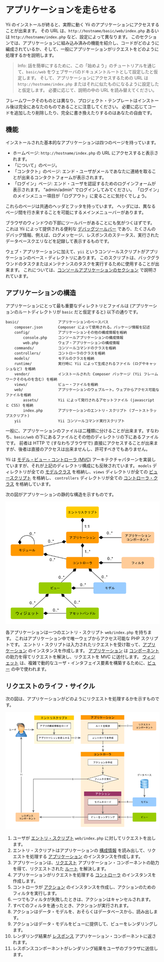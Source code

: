 アプリケーションを走らせる
==========================

Yii のインストールが終ると、実際に動く Yii のアプリケーションにアクセスすることが出来ます。
その URL は、`http://hostname/basic/web/index.php` あるいは `http://hostname/index.php` など、設定によって異なります。
このセクションでは、アプリケーションに組み込み済みの機能を紹介し、コードがどのように編成されているか、そして、一般にアプリケーションがリクエストをどのように処理するかを説明します。

> Info: 話を簡単にするために、この「始めよう」のチュートリアルを通じて、`basic/web` をウェブサーバのドキュメントルートとして設定したと仮定します。
  そして、アプリケーションにアクセスするための URL は `http://hostname/index.php` またはそれに似たものになるように設定したと仮定します。
  必要に応じて、説明の中の URL を読み替えてください。


フレームワークそのものとは異なり、プロジェクト・テンプレートはインストール後は完全にあなたのものであることに注意してください。
必要に応じてコードを追加したり削除したり、完全に書き換えたりするのはあなたの自由です。

機能 <span id="functionality"></span>
----

インストールされた基本的なアプリケーションは四つのページを持っています。

* ホームページ: `http://hostname/index.php` の URL にアクセスすると表示されます。
* 「について」のページ。
* 「コンタクト」のページ: エンド・ユーザがメールであなたに連絡を取ることが出来るコンタクトフォームが表示されます。
* 「ログイン」ページ: エンド・ユーザを認証するためのログインフォームが表示されます。
  "admin/admin" でログインしてみてください。
  「ログイン」のメインメニュー項目が「ログアウト」に変ることに気付くでしょう。

これらのページは共通のヘッダとフッタを持っています。
ヘッダには、異なるページ間を行き来することを可能にするメインメニューバーがあります。

ブラウザのウィンドウの下部にツールバーがあることにも気がつくはずです。
これは Yii によって提供される便利な [デバッグツールバー](https://github.com/yiisoft/yii2-debug/blob/master/docs/guide-ja/README.md) であり、たくさんのデバッグ情報、例えば、ログメッセージ、レスポンスのステータス、実行されたデータベースクエリなどを記録して表示するものです。

ウェブ・アプリケーションに加えて、`yii` というコンソールスクリプトがアプリケーションのベース・ディレクトリにあります。
このスクリプトは、バックグラウンドのタスクまたはメンテナンスのタスクを実行するために使用することが出来ます。
これについては、[コンソールアプリケーションのセクション](tutorial-console.md) で説明されています。

アプリケーションの構造 <span id="application-structure"></span>
----------------------

アプリケーションにとって最も重要なディレクトリとファイルは (アプリケーションのルートディレクトリが `basic` だと仮定すると) 以下の通りです。

```
basic/                  アプリケーションのベースパス
    composer.json       Composer によって使用される。パッケージ情報を記述
    config/             アプリケーションその他の構成情報を格納
        console.php     コンソールアプリケーションの構成情報
        web.php         ウェブ・アプリケーションの構成情報
    commands/           コンソールコマンドのクラスを格納
    controllers/        コントローラのクラスを格納
    models/             モデルのクラスを格納
    runtime/            実行時に Yii によって生成されるファイル (ログやキャッシュなど) を格納
    vendor/             インストールされた Composer パッケージ (Yii フレームワークそのものを含む) を格納
    views/              ビュー・ファイルを格納
    web/                アプリケーションのウェブルート。ウェブからアクセス可能なファイルを格納
        assets/         Yii によって発行されるアセットファイル (javascript と CSS) を格納
        index.php       アプリケーションのエントリ・スクリプト (ブートストラップスクリプト)
    yii                 Yii コンソールコマンド実行スクリプト
```

一般に、アプリケーションのファイルは二種類に分けることが出来ます。すなわち、`basic/web` の下にあるファイルとその他のディレクトリの下にあるファイルです。
前者は HTTP で (すなわちブラウザで) 直接にアクセスすることが出来ますが、後者は直接のアクセスは出来ませんし、許可すべきでもありません。

Yii は [モデル・ビュー・コントローラ (MVC)](http://wikipedia.org/wiki/Model-view-controller) アーキテクチャパターンを実装していますが、それが上記のディレクトリ構成にも反映されています。
`models` ディレクトリが全ての [モデルクラス](structure-models.md) を格納し、`views` ディレクトリが全ての [ビュースクリプト](structure-views.md) を格納し、
`controllers` ディレクトリが全ての [コントローラ・クラス](structure-controllers.md) を格納しています。

次の図がアプリケーションの静的な構造を示すものです。

![アプリケーションの静的な構造](images/application-structure.png)

各アプリケーションは一つのエントリ・スクリプト `web/index.php` を持ちます。
これはアプリケーション中で唯一ウェブからアクセス可能な PHP スクリプトです。
エントリ・スクリプトは入力されたリクエストを受け取って、[アプリケーション](structure-applications.md) のインスタンスを作成します。
[アプリケーション](structure-applications.md) は [コンポーネント](concept-components.md) の助力を得てリクエストを解決し、リクエストを MVC に送付します。
[ウィジェット](structure-widgets.md) は、複雑で動的なユーザ・インタフェイス要素を構築するために、[ビュー](structure-views.md) の中で使われます。


リクエストのライフ・サイクル <span id="request-lifecycle"></span>
--------------------------

次の図は、アプリケーションがどのようにリクエストを処理するかを示すものです。

![リクエストのライフ・サイクル](images/request-lifecycle.png)

1. ユーザが [エントリ・スクリプト](structure-entry-scripts.md) `web/index.php` に対してリクエストを出します。
2. エントリ・スクリプトはアプリケーションの [構成情報](concept-configurations.md) を読み出して、リクエストを処理する [アプリケーション](structure-applications.md) のインスタンスを作成します。
3. アプリケーションは、[リクエスト](runtime-requests.md) アプリケーション・コンポーネントの助力を得て、リクエストされた [ルート](runtime-routing.md) を解決します。
4. アプリケーションがリクエストを処理する [コントローラ](structure-controllers.md) のインスタンスを作成します。
5. コントローラが [アクション](structure-controllers.md) のインスタンスを作成し、アクションのためのフィルタを実行します。
6. 一つでもフィルタが失敗したときは、アクションはキャンセルされます。
7. すべてのフィルタを通ったとき、アクションが実行されます。
8. アクションはデータ・モデルを、おそらくはデータベースから、読み出します。
9. アクションはデータ・モデルをビューに提供して、ビューをレンダリングします。
10. レンダリング結果が [レスポンス](runtime-responses.md) アプリケーション・コンポーネントに返されます。
11. レスポンスコンポーネントがレンダリング結果をユーザのブラウザに送信します。

